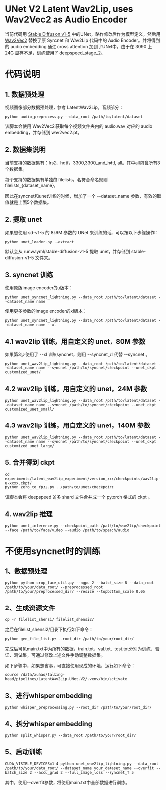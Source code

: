 # UNet V2 Latent Wav2Lip, uses Wav2Vec2 as Audio Encoder
当前代码用 [Stable Diffusion v1-5](https://huggingface.co/runwayml/stable-diffusion-v1-5) 中的UNet，略作修改后作为模型定义，然后用[Wav2Vec2](https://huggingface.co/facebook/wav2vec2-base-960h) 替换了原 Syncnet 和 Wav2Lip 代码中的 Audio Encoder。并将得到的 audio embedding 通过 cross attention 加到了UNet中。由于在 3090 上 24G 显存不足，训练使用了 deepspeed_stage_2。

# 代码说明

## 1. 数据预处理
视频图像部分数据预处理，参考 LatentWav2Lip。音频部分：
```
python audio_preprocess.py --data_root /path/to/latent/dataset
```
该脚本会使用 Wav2Vec2 获取每个视频文件夹内的 audio.wav 对应的 audio embedding，并存储到 wav2vec2.pt。

## 2. 数据集说明
当前支持的数据集有：lrs2，hdtf，3300,3300_and_hdtf, all。其中all包含所有3个数据集。

每个支持的数据集有单独的 filelists，名符合命名规则 filelists_{dataset_name}。

因此在syncnet和unet训练的时候，增加了一个 --dataset_name 参数，有效的取值就是上面5个数据集。

## 2. 提取 unet
如果想使用 sd-v1-5 的 859M 参数的 UNet 来训练的话，可以按以下步骤操作：
```
python unet_loader.py --extract
```
默认会从 runwayml/stable-diffusion-v1-5 提取 unet，并存储到 stable-diffusion-v1-5 文件夹。

## 3. syncnet 训练
使用原版image encoder的u版本：
```
python unet_syncnet_lightning.py --data_root /path/to/latent/dataset --dataset_name name
```

使用更多参数的image encoder的xl版本：
```
python unet_syncnet_lightning.py --data_root /path/to/latent/dataset --dataset_name name --xl
```

## 4.1 wav2lip 训练，用自定义的 unet，80M 参数
如果第3步使用了 --xl 训练syncnet，则用 --syncnet_xl 代替 --syncnet 。

```
python unet_wav2lip_lightning.py --data_root /path/to/latent/dataset --dataset_name name --syncnet /path/to/syncnet/checkpoint --unet_ckpt customized_unet/
```

## 4.2 wav2lip 训练，用自定义的 unet，24M 参数
```
python unet_wav2lip_lightning.py --data_root /path/to/latent/dataset --dataset_name name --syncnet /path/to/syncnet/checkpoint --unet_ckpt customized_unet_small/
```

## 4.3 wav2lip 训练，用自定义的 unet，140M 参数
```
python unet_wav2lip_lightning.py --data_root /path/to/latent/dataset --dataset_name name --syncnet /path/to/syncnet/checkpoint --unet_ckpt customized_unet_large/
```

## 5. 合并得到 ckpt
```
cd experiments/latent_wav2lip_experiment/version_xxx/checkpoints/wav2lip-u-xxxx.ckpt/
python zero_to_fp32.py . /path/to/unet/checkpoint
```
该脚本会将 deepspeed 的多 shard 文件合并成一个 pytorch 格式的 ckpt 。

## 4. wav2lip 推理
```
python unet_inference.py --checkpoint_path /path/to/wav2lip/checkpoint --face /path/to/face/video --audio /path/to/speech/audio
```
# 不使用syncnet时的训练
## 1、数据预处理
```
python python crop_face_util.py --ngpu 2 --batch_size 8 --data_root /path/to/your/data_root/ --preprocessed_root /path/to/your/preprocessed_dir/ --resize --topbottom_scale 0.05
```

## 2、生成资源文件
```
cp -r filelist_shensi/ filelist_shensi2/
```
之后在filelist_shensi2/目录下执行如下命令：
```
python gen_file_list.py --root_dir /path/to/your/root_dir/
```
完成后可见main.txt中为所有的数据，train.txt、val.txt、test.txt分别为训练、验证、测试集，可通过修改上述文件手动调整数据集。


如下步骤中，如果想省事，可直接使用现成的环境，运行如下命令：
```
source /data/xuhao/talking-head/pipelines/LatentWav2Lip.UNet.V2/.venv/bin/activate
```

## 3、进行whisper embedding
```
python whisper_preprocessing.py --root_dir /path/to/your/root_dir/
```

## 4、拆分whisper embedding
```
python split_whisper.py --data_root /path/to/your/root_dir/
```

## 5、启动训练
```
CUDA_VISIBLE_DEVICES=1,4 python unet_wav2lip_lightning.py --data_root /path/to/your/data_root/ --dataset_name your_dataset_name --overfit --batch_size 2 --accu_grad 2 --full_image_loss --syncnet_T 5
```
其中，使用--overfit参数，将使用main.txt中全部数据进行训练。
